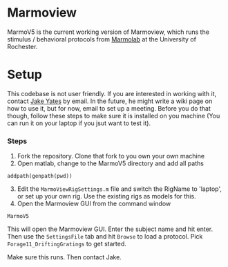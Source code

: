 # Marmoview
MarmoV5 is the current working version of Marmoview, which runs the stimulus / behavioral protocols from [Marmolab](https://marmolab.bcs.rochester.edu/people.html) at the University of Rochester.

# Setup
This codebase is not user friendly. If you are interested in working with it, contact [Jake Yates](yates@umd.edu) by email. In the future, he might write a wiki page on how to use it, but for now, email to set up a meeting. Before you do that though,
follow these steps to make sure it is installed on you machine (You can run it on your laptop if you jsut want to test it).

### Steps

1. Fork the repository. Clone that fork to you own your own machine
2. Open matlab, change to the MarmoV5 directory and add all paths

``` 
addpath(genpath(pwd))
```
3. Edit the `MarmoViewRigSettings.m` file and switch the RigName to 'laptop', or set up your own rig. Use the existing rigs as models for this.
4. Open the Marmoview GUI from the command window
```
MarmoV5
```
This will open the Marmoview GUI. Enter the subject name and hit enter. Then use the `SettingsFile` tab and hit `Browse` to load a protocol. Pick `Forage11_DriftingGratings` to get started.

Make sure this runs. Then contact Jake.

